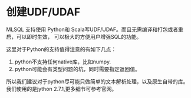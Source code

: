 # 创建UDF/UDAF

MLSQL 支持使用 Python和 Scala写UDF/UDAF。而且无需编译和打包或者重启，可以即时生效，
可以极大的方便用户增强SQL的功能。

这里对于Python的支持值得注意的有如下几点：

1. python不支持任何native库，比如numpy.
2. python可能会有类型问题的坑，同时需要指定返回值。

所以我们建议对于python尽可能只做简单的文本解析处理，以及原生自带的库。我们使用的是jython 2.7.1,更多细节可参考官网。